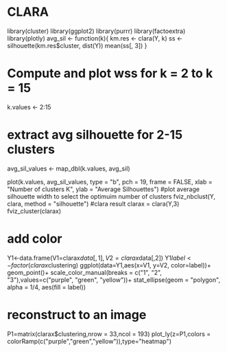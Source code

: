 # CLARA
library(cluster)
library(ggplot2)
library(purrr)
library(factoextra)
library(plotly)
avg_sil <- function(k){
  km.res <- clara(Y, k)
 ss <- silhouette(km.res$cluster, dist(Y))
 mean(ss[, 3])
}
# Compute and plot wss for k = 2 to k = 15
k.values <- 2:15

# extract avg silhouette for 2-15 clusters
avg_sil_values <- map_dbl(k.values, avg_sil)

plot(k.values, avg_sil_values,
     type = "b", pch = 19, frame = FALSE, 
     xlab = "Number of clusters K",
     ylab = "Average Silhouettes")
#plot average silhouette width to select the optimuim number of clusters
fviz_nbclust(Y, clara, method = "silhouette")
#clara result
clarax = clara(Y,3)
fviz_cluster(clarax)
# add color
Y1<-data.frame(V1=clarax$data[,1], V2=clarax$data[,2])
Y1$label<-factor(clarax$clustering)
ggplot(data=Y1,aes(x=V1, y=V2, color=label))+
  geom_point()+
  scale_color_manual(breaks = c("1", "2", "3"),values=c("purple", "green", "yellow"))+
  stat_ellipse(geom = "polygon", alpha = 1/4, aes(fill = label))
# reconstruct to an image
P1=matrix(clarax$clustering,nrow = 33,ncol = 193)
plot_ly(z=P1,colors = colorRamp(c("purple","green","yellow")),type="heatmap")



  
  


  

